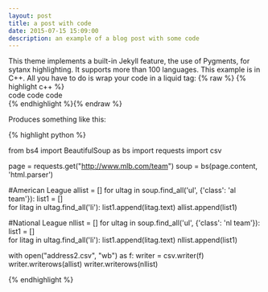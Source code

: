```yaml
---
layout: post
title: a post with code
date: 2015-07-15 15:09:00
description: an example of a blog post with some code
---
```

This theme implements a built-in Jekyll feature, the use of Pygments, for sytanx highlighting. It supports more than 100 languages. This example is in C++. All you have to do is wrap your code in a liquid tag: 
{% raw  %}
{% highlight c++ %}  <br/> code code code <br/> {% endhighlight %}{% endraw %}

Produces something like this: 

{% highlight python %}

from bs4 import BeautifulSoup as bs
import requests
import csv

page = requests.get("http://www.mlb.com/team")
soup = bs(page.content, 'html.parser')

#American League
allist = []
for ultag in soup.find_all('ul', {'class': 'al team'}):
	list1 = []	
	for litag in ultag.find_all('li'):
		list1.append(litag.text)
	allist.append(list1)

#National League
nllist = []
for ultag in soup.find_all('ul', {'class': 'nl team'}):
	list1 = []	
	for litag in ultag.find_all('li'):
		list1.append(litag.text)
	nllist.append(list1)

with open("address2.csv", "wb") as f:
	writer = csv.writer(f)
	writer.writerows(allist)
	writer.writerows(nllist)


{% endhighlight %}

